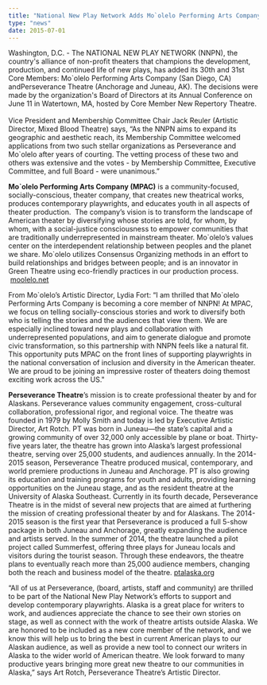 ```yaml
---
title: "National New Play Network Adds Mo`olelo Performing Arts Company and Perseverance Theatre to Core Membership"
type: "news"
date: 2015-07-01
---
```


<p><span class="lead-in">Washington, D.C. - The NATIONAL NEW PLAY NETWORK (NNPN), the country's alliance of non-profit theaters that champions the development, production, and continued life of new plays, has added its 30th and 31st Core Members: Mo`olelo Performing Arts Company (San Diego, CA) andPerseverance Theatre (Anchorage and Juneau, AK). The decisions were made by the organization's Board of Directors at its Annual Conference on June 11 in Watertown, MA, hosted by Core Member New Repertory Theatre.</span><br /><br />Vice President and Membership Committee Chair Jack Reuler (Artistic Director, Mixed Blood Theatre) says, “As the NNPN aims to expand its geographic and aesthetic reach, its Membership Committee welcomed applications from two such stellar organizations as Perseverance and Mo`olelo after years of courting. The vetting process of these two and others was extensive and the votes - by Membership Committee, Executive Committee, and full Board - were unanimous.”</p>
<p><strong>Mo`olelo Performing Arts Company (MPAC)</strong> is a community-focused, socially-conscious, theater company, that creates new theatrical works, produces contemporary playwrights, and educates youth in all aspects of theater production.  The company’s vision is to transform the landscape of American theater by diversifying whose stories are told, for whom, by whom, with a social-justice consciousness to empower communities that are traditionally underrepresented in mainstream theater. Mo`olelo’s values center on the interdependent relationship between peoples and the planet we share. Mo`olelo utilizes Consensus Organizing methods in an effort to build relationships and bridges between people; and is an innovator in Green Theatre using eco-friendly practices in our production process.  <a href="http://moolelo.net/" rel="nofollow">moolelo.net</a></p>
<p>From Mo`olelo’s Artistic Director, Lydia Fort: “I am thrilled that Mo`olelo Performing Arts Company is becoming a core member of NNPN! At MPAC, we focus on telling socially-conscious stories and work to diversify both who is telling the stories and the audiences that view them. We are especially inclined toward new plays and collaboration with underrepresented populations, and aim to generate dialogue and promote civic transformation, so this partnership with NNPN feels like a natural fit.  This opportunity puts MPAC on the front lines of supporting playwrights in the national conversation of inclusion and diversity in the American theater.  We are proud to be joining an impressive roster of theaters doing themost exciting work across the US."</p>
<p><strong>Perseverance Theatre</strong>’s mission is to create professional theater by and for Alaskans. Perseverance values community engagement, cross-cultural collaboration, professional rigor, and regional voice. The theatre was founded in 1979 by Molly Smith and today is led by Executive Artistic Director, Art Rotch. PT was born in Juneau—the state’s capital and a growing community of over 32,000 only accessible by plane or boat. Thirty-five years later, the theatre has grown into Alaska’s largest professional theatre, serving over 25,000 students, and audiences annually. In the 2014-2015 season, Perseverance Theatre produced musical, contemporary, and world premiere productions in Juneau and Anchorage. PT is also growing its education and training programs for youth and adults, providing learning opportunities on the Juneau stage, and as the resident theatre at the University of Alaska Southeast. Currently in its fourth decade, Perseverance Theatre is in the midst of several new projects that are aimed at furthering the mission of creating professional theater by and for Alaskans. The 2014-2015 season is the first year that Perseverance is produced a full 5-show package in both Juneau and Anchorage, greatly expanding the audience and artists served. In the summer of 2014, the theatre launched a pilot project called Summerfest, offering three plays for Juneau locals and visitors during the tourist season. Through these endeavors, the theatre plans to eventually reach more than 25,000 audience members, changing both the reach and business model of the theatre. <a href="http://www.ptalaska.org/" rel="nofollow">ptalaska.org</a></p>
<p>“All of us at Perseverance, (board, artists, staff and community) are thrilled to be part of the National New Play Network’s efforts to support and develop contemporary playwrights. Alaska is a great place for writers to work, and audiences appreciate the chance to see their own stories on stage, as well as connect with the work of theatre artists outside Alaska. We are honored to be included as a new core member of the network, and we know this will help us to bring the best in current American plays to our Alaskan audience, as well as provide a new tool to connect our writers in Alaska to the wider world of American theatre. We look forward to many productive years bringing more great new theatre to our communities in Alaska,” says Art Rotch, Perseverance Theatre’s Artistic Director.</p>
